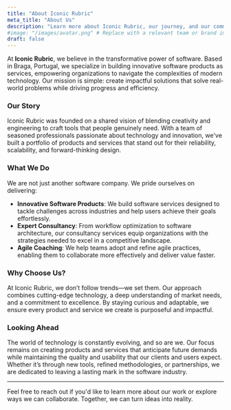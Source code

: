 ```yaml
---
title: "About Iconic Rubric"
meta_title: "About Us"
description: "Learn more about Iconic Rubric, our journey, and our commitment to innovation in software products and services."
#image: "/images/avatar.png" # Replace with a relevant team or brand image
draft: false
---
```


At **Iconic Rubric**, we believe in the transformative power of software. Based in Braga, Portugal, we specialize in building innovative software products as services, empowering organizations to navigate the complexities of modern technology. Our mission is simple: create impactful solutions that solve real-world problems while driving progress and efficiency.

### Our Story
Iconic Rubric was founded on a shared vision of blending creativity and engineering to craft tools that people genuinely need. With a team of seasoned professionals passionate about technology and innovation, we've built a portfolio of products and services that stand out for their reliability, scalability, and forward-thinking design.

### What We Do
We are not just another software company. We pride ourselves on delivering:
- **Innovative Software Products**: We build software services designed to tackle challenges across industries and help users achieve their goals effortlessly.
- **Expert Consultancy**: From workflow optimization to software architecture, our consultancy services equip organizations with the strategies needed to excel in a competitive landscape.
- **Agile Coaching**: We help teams adopt and refine agile practices, enabling them to collaborate more effectively and deliver value faster.

### Why Choose Us?
At Iconic Rubric, we don’t follow trends—we set them. Our approach combines cutting-edge technology, a deep understanding of market needs, and a commitment to excellence. By staying curious and adaptable, we ensure every product and service we create is purposeful and impactful.

### Looking Ahead
The world of technology is constantly evolving, and so are we. Our focus remains on creating products and services that anticipate future demands while maintaining the quality and usability that our clients and users expect. Whether it’s through new tools, refined methodologies, or partnerships, we are dedicated to leaving a lasting mark in the software industry.

---

Feel free to reach out if you'd like to learn more about our work or explore ways we can collaborate. Together, we can turn ideas into reality.
